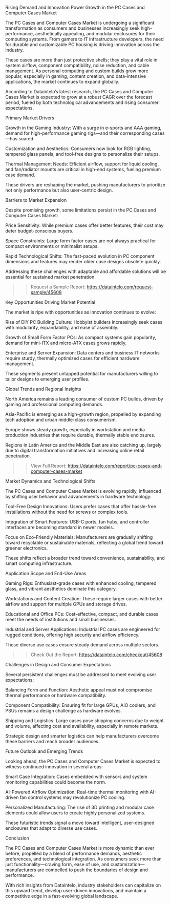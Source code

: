 Rising Demand and Innovation Power Growth in the PC Cases and Computer Cases Market

The PC Cases and Computer Cases Market is undergoing a significant transformation as consumers and businesses increasingly seek high-performance, aesthetically appealing, and modular enclosures for their computing systems. From gamers to IT infrastructure developers, the need for durable and customizable PC housing is driving innovation across the industry.

These cases are more than just protective shells; they play a vital role in system airflow, component compatibility, noise reduction, and cable management. As personal computing and custom builds grow more popular, especially in gaming, content creation, and data-intensive applications, the market continues to expand globally.

According to Dataintelo’s latest research, the PC Cases and Computer Cases Market is expected to grow at a robust CAGR over the forecast period, fueled by both technological advancements and rising consumer expectations.

Primary Market Drivers

Growth in the Gaming Industry: With a surge in e-sports and AAA gaming, demand for high-performance gaming rigs—and their corresponding cases—has soared.

Customization and Aesthetics: Consumers now look for RGB lighting, tempered glass panels, and tool-free designs to personalize their setups.

Thermal Management Needs: Efficient airflow, support for liquid cooling, and fan/radiator mounts are critical in high-end systems, fueling premium case demand.

These drivers are reshaping the market, pushing manufacturers to prioritize not only performance but also user-centric design.

Barriers to Market Expansion

Despite promising growth, some limitations persist in the PC Cases and Computer Cases Market:

Price Sensitivity: While premium cases offer better features, their cost may deter budget-conscious buyers.

Space Constraints: Large form factor cases are not always practical for compact environments or minimalist setups.

Rapid Technological Shifts: The fast-paced evolution in PC component dimensions and features may render older case designs obsolete quickly.

Addressing these challenges with adaptable and affordable solutions will be essential for sustained market penetration.

>> Request a Sample Report: https://dataintelo.com/request-sample/45608

Key Opportunities Driving Market Potential

The market is ripe with opportunities as innovation continues to evolve:

Rise of DIY PC Building Culture: Hobbyist builders increasingly seek cases with modularity, expandability, and ease of assembly.

Growth of Small Form Factor PCs: As compact systems gain popularity, demand for mini-ITX and micro-ATX cases grows rapidly.

Enterprise and Server Expansion: Data centers and business IT networks require sturdy, thermally optimized cases for efficient hardware management.

These segments present untapped potential for manufacturers willing to tailor designs to emerging user profiles.

Global Trends and Regional Insights

North America remains a leading consumer of custom PC builds, driven by gaming and professional computing demands.

Asia-Pacific is emerging as a high-growth region, propelled by expanding tech adoption and urban middle-class consumerism.

Europe shows steady growth, especially in workstation and media production industries that require durable, thermally stable enclosures.

Regions in Latin America and the Middle East are also catching up, largely due to digital transformation initiatives and increasing online retail penetration.

>> View Full Report: https://dataintelo.com/report/pc-cases-and-computer-cases-market

Market Dynamics and Technological Shifts

The PC Cases and Computer Cases Market is evolving rapidly, influenced by shifting user behavior and advancements in hardware technology:

Tool-Free Design Innovations: Users prefer cases that offer hassle-free installations without the need for screws or complex tools.

Integration of Smart Features: USB-C ports, fan hubs, and controller interfaces are becoming standard in newer models.

Focus on Eco-Friendly Materials: Manufacturers are gradually shifting toward recyclable or sustainable materials, reflecting a global trend toward greener electronics.

These shifts reflect a broader trend toward convenience, sustainability, and smart computing infrastructure.

Application Scope and End-Use Areas

Gaming Rigs: Enthusiast-grade cases with enhanced cooling, tempered glass, and vibrant aesthetics dominate this category.

Workstations and Content Creation: These require larger cases with better airflow and support for multiple GPUs and storage drives.

Educational and Office PCs: Cost-effective, compact, and durable cases meet the needs of institutions and small businesses.

Industrial and Server Applications: Industrial PC cases are engineered for rugged conditions, offering high security and airflow efficiency.

These diverse use cases ensure steady demand across multiple sectors.

>> Check Out the Report: https://dataintelo.com/checkout/45608

Challenges in Design and Consumer Expectations

Several persistent challenges must be addressed to meet evolving user expectations:

Balancing Form and Function: Aesthetic appeal must not compromise thermal performance or hardware compatibility.

Component Compatibility: Ensuring fit for large GPUs, AIO coolers, and PSUs remains a design challenge as hardware evolves.

Shipping and Logistics: Large cases pose shipping concerns due to weight and volume, affecting cost and availability, especially in remote markets.

Strategic design and smarter logistics can help manufacturers overcome these barriers and reach broader audiences.

Future Outlook and Emerging Trends

Looking ahead, the PC Cases and Computer Cases Market is expected to witness continued innovation in several areas:

Smart Case Integration: Cases embedded with sensors and system monitoring capabilities could become the norm.

AI-Powered Airflow Optimization: Real-time thermal monitoring with AI-driven fan control systems may revolutionize PC cooling.

Personalized Manufacturing: The rise of 3D printing and modular case elements could allow users to create highly personalized systems.

These futuristic trends signal a move toward intelligent, user-designed enclosures that adapt to diverse use cases.

Conclusion

The PC Cases and Computer Cases Market is more dynamic than ever before, propelled by a blend of performance demands, aesthetic preferences, and technological integration. As consumers seek more than just functionality—craving form, ease of use, and customization—manufacturers are compelled to push the boundaries of design and performance.

With rich insights from Dataintelo, industry stakeholders can capitalize on this upward trend, develop user-driven innovations, and maintain a competitive edge in a fast-evolving global landscape.
